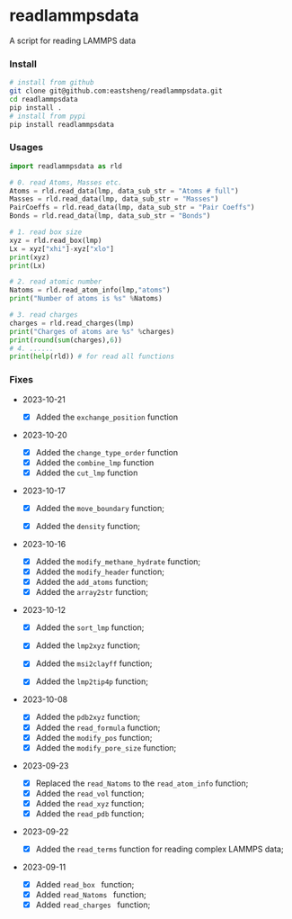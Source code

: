 # readlammpsdata

A script for reading LAMMPS data



### Install

```bash
# install from github
git clone git@github.com:eastsheng/readlammpsdata.git
cd readlammpsdata
pip install .
# install from pypi
pip install readlammpsdata
```



### Usages

```python
import readlammpsdata as rld

# 0. read Atoms, Masses etc.
Atoms = rld.read_data(lmp, data_sub_str = "Atoms # full")
Masses = rld.read_data(lmp, data_sub_str = "Masses")
PairCoeffs = rld.read_data(lmp, data_sub_str = "Pair Coeffs")
Bonds = rld.read_data(lmp, data_sub_str = "Bonds")

# 1. read box size
xyz = rld.read_box(lmp)
Lx = xyz["xhi"]-xyz["xlo"]
print(xyz)
print(Lx)

# 2. read atomic number 
Natoms = rld.read_atom_info(lmp,"atoms")
print("Number of atoms is %s" %Natoms)

# 3. read charges 
charges = rld.read_charges(lmp)
print("Charges of atoms are %s" %charges)
print(round(sum(charges),6))
# 4. ......
print(help(rld)) # for read all functions
```

### Fixes

- 2023-10-21
  - [x] Added the `exchange_position` function
- 2023-10-20
  - [x] Added  the `change_type_order` function
  - [x] Added the `combine_lmp` function
  - [x] Added the `cut_lmp` function
- 2023-10-17
  - [x] Added the `move_boundary` function;

  - [x] Added the `density` function;
- 2023-10-16
  - [x] Added the `modify_methane_hydrate` function;
  - [x] Added  the `modify_header` function;
  - [x] Added the `add_atoms` function;
  - [x] Added the `array2str` function;
- 2023-10-12

  - [x] Added the `sort_lmp` function;

  - [x] Added  the `lmp2xyz` function;
  - [x] Added the `msi2clayff` function;
  - [x] Added the `lmp2tip4p` function;
- 2023-10-08
  - [x] Added the `pdb2xyz` function;
  - [x] Added the `read_formula` function;
  - [x] Added the `modify_pos` function;
  - [x] Added the `modify_pore_size` function;
- 2023-09-23
  - [x] Replaced the `read_Natoms` to the `read_atom_info` function;
  - [x] Added the `read_vol` function;
  - [x] Added the `read_xyz` function;
  - [x] Added the `read_pdb` function;
- 2023-09-22
  - [x] Added the `read_terms` function for reading complex LAMMPS data;
- 2023-09-11
  - [x] Added `read_box ` function;
  - [x] Added `read_Natoms ` function;
  - [x] Added `read_charges ` function;
